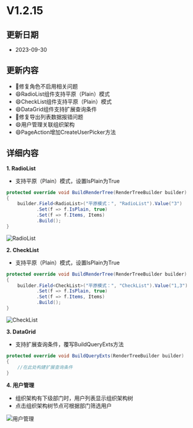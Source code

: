 # V1.2.15

## 更新日期

- 2023-09-30

## 更新内容

- 🐛修复角色不启用相关问题
- 😄RadioList组件支持平原（Plain）模式
- 😄CheckList组件支持平原（Plain）模式
- 😄DataGrid组件支持扩展查询条件
- 🐛修复导出列表数据报错问题
- 😄用户管理关联组织架构
- 😄PageAction增加CreateUserPicker方法

## 详细内容

**1. RadioList**

- 支持平原（Plain）模式，设置IsPlain为True

```csharp
protected override void BuildRenderTree(RenderTreeBuilder builder)
{
    builder.Field<RadioList>("平原模式：", "RadioList").Value("3")
           .Set(f => f.IsPlain, true)
           .Set(f => f.Items, Items)
           .Build();
}
```

![RadioList](https://foruda.gitee.com/images/1693900399167877572/4d27d9b3_14334.png "屏幕截图")

**2. CheckList**

- 支持平原（Plain）模式，设置IsPlain为True

```csharp
protected override void BuildRenderTree(RenderTreeBuilder builder)
{
    builder.Field<CheckList>("平原模式：", "CheckList").Value("1,3")
           .Set(f => f.IsPlain, true)
           .Set(f => f.Items, Items)
           .Build();
}
```

![CheckList](https://foruda.gitee.com/images/1693900888907042433/d058184f_14334.png "屏幕截图")

**3. DataGrid**

- 支持扩展查询条件，覆写BuildQueryExts方法

```csharp
protected override void BuildQueryExts(RenderTreeBuilder builder)
{
    //在此处构建扩展查询条件
}
```

**4. 用户管理**

- 组织架构有下级部门时，用户列表显示组织架构树
- 点击组织架构树节点可根据部门筛选用户

![用户管理](https://foruda.gitee.com/images/1694002300538474810/0d519013_14334.png "屏幕截图")
